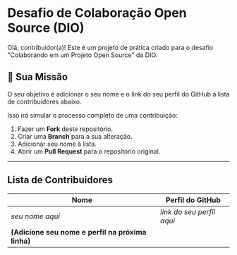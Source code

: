 # Desafio de Colaboração Open Source (DIO)

Olá, contribuidor(a)! Este é um projeto de prática criado para o desafio "Colaborando em um Projeto Open Source" da DIO.

## 🎯 Sua Missão

O seu objetivo é adicionar o seu nome e o link do seu perfil do GitHub à lista de contribuidores abaixo.

Isso irá simular o processo completo de uma contribuição:
1.  Fazer um **Fork** deste repositório.
2.  Criar uma **Branch** para a sua alteração.
3.  Adicionar seu nome à lista.
4.  Abrir um **Pull Request** para o repositório original.

---

##  Lista de Contribuidores

| Nome                | Perfil do GitHub                               |
| ------------------- | ---------------------------------------------- |
| *seu nome aqui* | *link do seu perfil aqui* |
| **(Adicione seu nome e perfil na próxima linha)** | |
